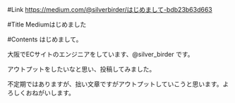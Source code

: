 #Link
https://medium.com/@silverbirder/はじめまして-bdb23b63d663

#Title
Mediumはじめました

#Contents
はじめまして。

大阪でECサイトのエンジニアをしています、@silver_birder です。

アウトプットをしたいなと思い、投稿してみました。

不定期ではありますが、拙い文章ですがアウトプットしていこうと思います。よろしくおねがいします。